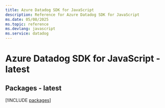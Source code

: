 ```yaml
---
title: Azure Datadog SDK for JavaScript
description: Reference for Azure Datadog SDK for JavaScript
ms.date: 05/08/2025
ms.topic: reference
ms.devlang: javascript
ms.service: datadog
---
```

# Azure Datadog SDK for JavaScript - latest
## Packages - latest
[!INCLUDE [packages](datadog-index.md)]